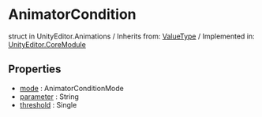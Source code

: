 # AnimatorCondition
struct in UnityEditor.Animations
 / Inherits from: <a href="https://docs.unity3d.com/6000.2/Documentation/ScriptReference/ValueType.html">ValueType</a> / Implemented in: <a href="https://docs.unity3d.com/6000.2/Documentation/ScriptReference/UnityEditor.CoreModule.html">UnityEditor.CoreModule</a>

## Properties
- <a href="https://docs.unity3d.com/6000.2/Documentation/ScriptReference/AnimatorCondition-mode.html">mode</a> : AnimatorConditionMode
- <a href="https://docs.unity3d.com/6000.2/Documentation/ScriptReference/AnimatorCondition-parameter.html">parameter</a> : String
- <a href="https://docs.unity3d.com/6000.2/Documentation/ScriptReference/AnimatorCondition-threshold.html">threshold</a> : Single
